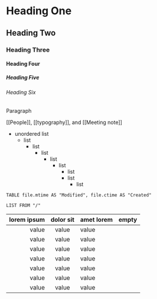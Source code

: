 # Heading One
## Heading Two
### Heading Three
#### Heading Four
##### Heading Five
###### Heading Six
Paragraph



[[People]], [[typography]], and [[Meeting note]]

- unordered list
	- list 
		- list 
			- list
				- list
					- list
						- list
						- list
							- list


```dataview
TABLE file.mtime AS "Modified", file.ctime AS "Created"
```
```dataview
LIST FROM "/"
```








| lorem ipsum | dolor sit | amet lorem | empty |
|---:|:---:|:---|---|
| value | value | value |
| value | value | value |
| value | value | value |
| value | value | value |
| value | value | value |
| value | value | value |
| value | value | value |
